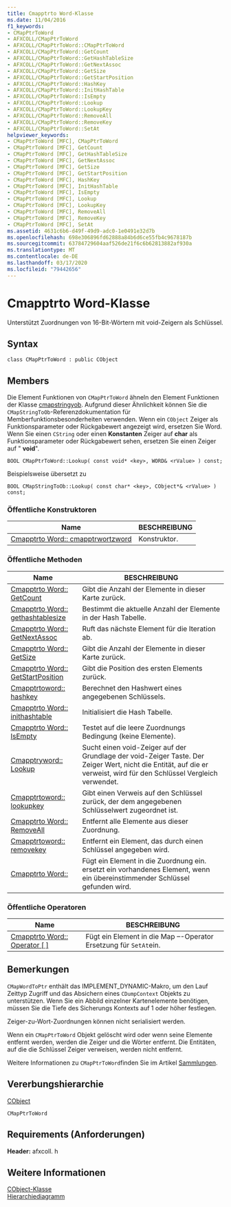 ```yaml
---
title: Cmapptrto Word-Klasse
ms.date: 11/04/2016
f1_keywords:
- CMapPtrToWord
- AFXCOLL/CMapPtrToWord
- AFXCOLL/CMapPtrToWord::CMapPtrToWord
- AFXCOLL/CMapPtrToWord::GetCount
- AFXCOLL/CMapPtrToWord::GetHashTableSize
- AFXCOLL/CMapPtrToWord::GetNextAssoc
- AFXCOLL/CMapPtrToWord::GetSize
- AFXCOLL/CMapPtrToWord::GetStartPosition
- AFXCOLL/CMapPtrToWord::HashKey
- AFXCOLL/CMapPtrToWord::InitHashTable
- AFXCOLL/CMapPtrToWord::IsEmpty
- AFXCOLL/CMapPtrToWord::Lookup
- AFXCOLL/CMapPtrToWord::LookupKey
- AFXCOLL/CMapPtrToWord::RemoveAll
- AFXCOLL/CMapPtrToWord::RemoveKey
- AFXCOLL/CMapPtrToWord::SetAt
helpviewer_keywords:
- CMapPtrToWord [MFC], CMapPtrToWord
- CMapPtrToWord [MFC], GetCount
- CMapPtrToWord [MFC], GetHashTableSize
- CMapPtrToWord [MFC], GetNextAssoc
- CMapPtrToWord [MFC], GetSize
- CMapPtrToWord [MFC], GetStartPosition
- CMapPtrToWord [MFC], HashKey
- CMapPtrToWord [MFC], InitHashTable
- CMapPtrToWord [MFC], IsEmpty
- CMapPtrToWord [MFC], Lookup
- CMapPtrToWord [MFC], LookupKey
- CMapPtrToWord [MFC], RemoveAll
- CMapPtrToWord [MFC], RemoveKey
- CMapPtrToWord [MFC], SetAt
ms.assetid: 4631c6b6-d49f-49d9-adc0-1e0491e32d7b
ms.openlocfilehash: 698e306896fd62888a84b6d6ce55fb4c9678187b
ms.sourcegitcommit: 63784729604aaf526de21f6c6b62813882af930a
ms.translationtype: MT
ms.contentlocale: de-DE
ms.lasthandoff: 03/17/2020
ms.locfileid: "79442656"
---
```

# <a name="cmapptrtoword-class"></a>Cmapptrto Word-Klasse

Unterstützt Zuordnungen von 16-Bit-Wörtern mit void-Zeigern als Schlüssel.

## <a name="syntax"></a>Syntax

```
class CMapPtrToWord : public CObject
```

## <a name="members"></a>Members

Die Element Funktionen von `CMapPtrToWord` ähneln den Element Funktionen der Klasse [cmapstringyob](../../mfc/reference/cmapstringtoob-class.md). Aufgrund dieser Ähnlichkeit können Sie die `CMapStringToOb`-Referenzdokumentation für Memberfunktionsbesonderheiten verwenden. Wenn ein `CObject` Zeiger als Funktionsparameter oder Rückgabewert angezeigt wird, ersetzen Sie Word. Wenn Sie einen `CString` oder einen **Konstanten** Zeiger auf **char** als Funktionsparameter oder Rückgabewert sehen, ersetzen Sie einen Zeiger auf " **void**".

`BOOL CMapPtrToWord::Lookup( const void* <key>, WORD& <rValue> ) const;`

Beispielsweise übersetzt zu

`BOOL CMapStringToOb::Lookup( const char* <key>, CObject*& <rValue> ) const;`

### <a name="public-constructors"></a>Öffentliche Konstruktoren

|Name|BESCHREIBUNG|
|----------|-----------------|
|[Cmapptrto Word:: cmapptrwortzword](../../mfc/reference/cmapstringtoob-class.md#cmapstringtoob)|Konstruktor.|

### <a name="public-methods"></a>Öffentliche Methoden

|Name|BESCHREIBUNG|
|----------|-----------------|
|[Cmapptrto Word:: GetCount](../../mfc/reference/cmapstringtoob-class.md#getcount)|Gibt die Anzahl der Elemente in dieser Karte zurück.|
|[Cmapptrto Word:: gethashtablesize](../../mfc/reference/cmapstringtoob-class.md#gethashtablesize)|Bestimmt die aktuelle Anzahl der Elemente in der Hash Tabelle.|
|[Cmapptrto Word:: GetNextAssoc](../../mfc/reference/cmapstringtoob-class.md#getnextassoc)|Ruft das nächste Element für die Iteration ab.|
|[Cmapptrto Word:: GetSize](../../mfc/reference/cmapstringtoob-class.md#getsize)|Gibt die Anzahl der Elemente in dieser Karte zurück.|
|[Cmapptrto Word:: GetStartPosition](../../mfc/reference/cmapstringtoob-class.md#getstartposition)|Gibt die Position des ersten Elements zurück.|
|[Cmapptrtoword:: hashkey](../../mfc/reference/cmapstringtoob-class.md#hashkey)|Berechnet den Hashwert eines angegebenen Schlüssels.|
|[Cmapptrto Word:: inithashtable](../../mfc/reference/cmapstringtoob-class.md#inithashtable)|Initialisiert die Hash Tabelle.|
|[Cmapptrto Word:: IsEmpty](../../mfc/reference/cmapstringtoob-class.md#isempty)|Testet auf die leere Zuordnungs Bedingung (keine Elemente).|
|[Cmapptryword:: Lookup](../../mfc/reference/cmapstringtoob-class.md#lookup)|Sucht einen void-Zeiger auf der Grundlage der void-Zeiger Taste. Der Zeiger Wert, nicht die Entität, auf die er verweist, wird für den Schlüssel Vergleich verwendet.|
|[Cmapptrtoword:: lookupkey](../../mfc/reference/cmapstringtoob-class.md#lookupkey)|Gibt einen Verweis auf den Schlüssel zurück, der dem angegebenen Schlüsselwert zugeordnet ist.|
|[Cmapptrto Word:: RemoveAll](../../mfc/reference/cmapstringtoob-class.md#removeall)|Entfernt alle Elemente aus dieser Zuordnung.|
|[Cmapptrtoword:: removekey](../../mfc/reference/cmapstringtoob-class.md#removekey)|Entfernt ein Element, das durch einen Schlüssel angegeben wird.|
|[Cmapptrto Word::](../../mfc/reference/cmapstringtoob-class.md#setat)|Fügt ein Element in die Zuordnung ein. ersetzt ein vorhandenes Element, wenn ein übereinstimmender Schlüssel gefunden wird.|

### <a name="public-operators"></a>Öffentliche Operatoren

|Name|BESCHREIBUNG|
|----------|-----------------|
|[Cmapptrto Word:: Operator \[ \]](../../mfc/reference/cmapstringtoob-class.md#operator_at)|Fügt ein Element in die Map –-Operator Ersetzung für `SetAt`ein.|

## <a name="remarks"></a>Bemerkungen

`CMapWordToPtr` enthält das IMPLEMENT_DYNAMIC-Makro, um den Lauf Zeittyp Zugriff und das Absichern eines `CDumpContext` Objekts zu unterstützen. Wenn Sie ein Abbild einzelner Kartenelemente benötigen, müssen Sie die Tiefe des Sicherungs Kontexts auf 1 oder höher festlegen.

Zeiger-zu-Wort-Zuordnungen können nicht serialisiert werden.

Wenn ein `CMapPtrToWord` Objekt gelöscht wird oder wenn seine Elemente entfernt werden, werden die Zeiger und die Wörter entfernt. Die Entitäten, auf die die Schlüssel Zeiger verweisen, werden nicht entfernt.

Weitere Informationen zu `CMapPtrToWord`finden Sie im Artikel [Sammlungen](../../mfc/collections.md).

## <a name="inheritance-hierarchy"></a>Vererbungshierarchie

[CObject](../../mfc/reference/cobject-class.md)

`CMapPtrToWord`

## <a name="requirements"></a>Requirements (Anforderungen)

**Header:** afxcoll. h

## <a name="see-also"></a>Weitere Informationen

[CObject-Klasse](../../mfc/reference/cobject-class.md)<br/>
[Hierarchiediagramm](../../mfc/hierarchy-chart.md)

